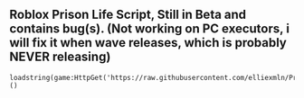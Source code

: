 ## Roblox Prison Life Script, Still in Beta and contains bug(s). (Not working on PC executors, i will fix it when wave releases, which is probably NEVER releasing)
```
loadstring(game:HttpGet('https://raw.githubusercontent.com/elliexmln/PrizzLife/main/pladmin.lua'))()
```
